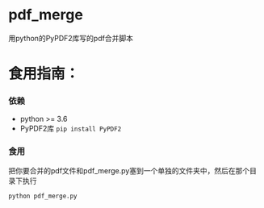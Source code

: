pdf_merge
========

用python的PyPDF2库写的pdf合并脚本

# 食用指南：

### 依赖

+ python >= 3.6
+ PyPDF2库 ```pip install PyPDF2```

### 食用
把你要合并的pdf文件和pdf_merge.py塞到一个单独的文件夹中，然后在那个目录下执行
```
python pdf_merge.py
```
